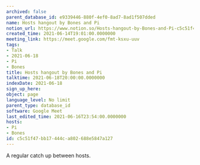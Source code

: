 ```yaml
---
archived: false
parent_database_id: e9339446-880f-4ef0-8ad7-8ad1f507dded
name: Hosts hangout by Bones and Pi
notion_url: https://www.notion.so/Hosts-hangout-by-Bones-and-Pi-c5c51f47bb17444ca802688e5847a127
created_time: 2021-06-14T19:01:00.0000000
meeting_link: https://meet.google.com/fmt-ksxu-uuv
tags:
- Talk
- 2021-06-18
- Pi
- Bones
title: Hosts hangout by Bones and Pi
talktime: 2021-06-18T20:00:00.0000000
indexDate: 2021-06-18
sign_up_here: 
object: page
language_level: No limit
parent_type: database_id
software: Google Meet
last_edited_time: 2021-06-16T23:54:00.0000000
hosts:
- Pi
- Bones
id: c5c51f47-bb17-444c-a802-688e5847a127
---
```


A regular catch up between hosts.


